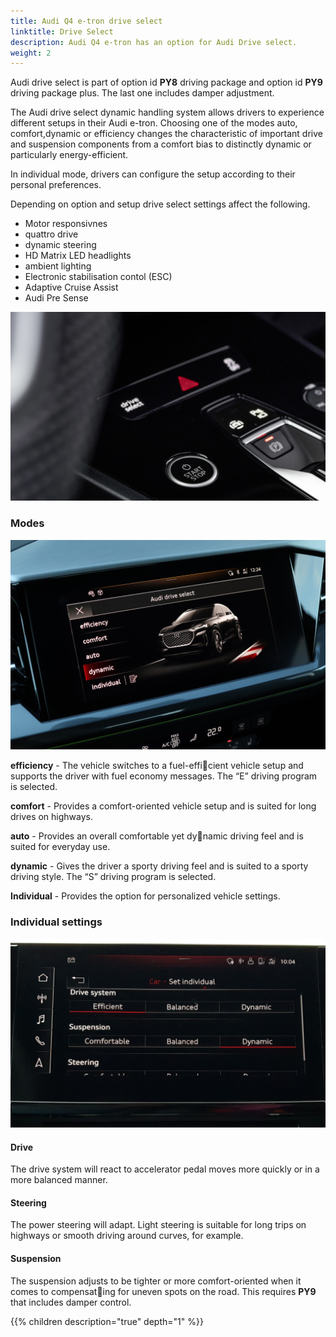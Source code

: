 ```yaml
---
title: Audi Q4 e-tron drive select 
linktitle: Drive Select
description: Audi Q4 e-tron has an option for Audi Drive select.
weight: 2
---
```

<!-- markdownlint-disable MD033 -->
Audi drive select is part of option id **PY8** driving package and option id **PY9** driving package plus. The last one includes damper adjustment.

The Audi drive select dynamic handling system allows drivers to experience different setups in their Audi e-tron.
Choosing one of the modes auto, comfort,dynamic or efficiency changes the characteristic of important drive and suspension components from a comfort bias to distinctly dynamic or particularly energy-efficient.

In individual mode, drivers can configure the setup according to their personal preferences.

Depending on option and setup drive select settings affect the following.

- Motor responsivnes
- quattro drive
- dynamic steering
- HD Matrix LED headlights
- ambient lighting
- Electronic stabilisation contol (ESC)
- Adaptive Cruise Assist
- Audi Pre Sense

![Drive Select](driveselectbuttons.jpg "Drive Select are available as seperate buttons and from MMI")

### Modes

![Drive Select Menu](driveselectmenu.jpg "Drive Select menu in MMI")

**efficiency** - The vehicle switches to a fuel-efficient vehicle setup and supports the driver with fuel economy messages. The “E” driving program is selected.  

**comfort** - Provides a comfort-oriented vehicle setup and is suited for long drives on highways.

**auto** - Provides an overall comfortable yet dynamic driving feel and is suited for everyday use.

**dynamic** - Gives the driver a sporty driving feel and is suited to a sporty driving style. The “S” driving program is selected.

**Individual** - Provides the option for personalized vehicle settings.

### Individual settings

![Individual settings](individualsettings.jpg "Individual settings")

#### Drive

The drive system will react to accelerator pedal moves more quickly or in a more balanced manner.

#### Steering

The power steering will adapt. Light steering is suitable for long trips on highways or smooth driving around curves, for example. 

#### Suspension

The suspension adjusts to be tighter or more comfort-oriented when it comes to compensating for uneven spots on the road. 
This requires **PY9** that includes damper control.

{{% children description="true" depth="1" %}}
